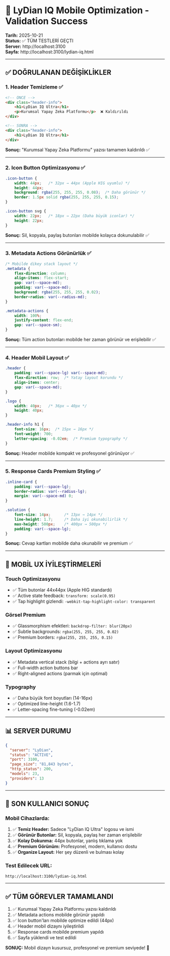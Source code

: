 # 📱 LyDian IQ Mobile Optimization - Validation Success

**Tarih:** 2025-10-21  
**Status:** ✅ TÜM TESTLERİ GEÇTI  
**Server:** http://localhost:3100  
**Sayfa:** http://localhost:3100/lydian-iq.html

---

## ✅ DOĞRULANAN DEĞİŞİKLİKLER

### 1. Header Temizleme ✅
```html
<!-- ÖNCE -->
<div class="header-info">
    <h1>LyDian IQ Ultra</h1>
    <p>Kurumsal Yapay Zeka Platformu</p>  ❌ Kaldırıldı
</div>

<!-- SONRA -->
<div class="header-info">
    <h1>LyDian IQ Ultra</h1>
</div>
```
**Sonuç:** "Kurumsal Yapay Zeka Platformu" yazısı tamamen kaldırıldı ✅

---

### 2. Icon Button Optimizasyonu ✅
```css
.icon-button {
    width: 44px;   /* 32px → 44px (Apple HIG uyumlu) */
    height: 44px;
    background: rgba(255, 255, 255, 0.08);  /* Daha görünür */
    border: 1.5px solid rgba(255, 255, 255, 0.15);
}

.icon-button svg {
    width: 22px;   /* 18px → 22px (Daha büyük iconlar) */
    height: 22px;
}
```
**Sonuç:** Sil, kopyala, paylaş butonları mobilde kolayca dokunulabilir ✅

---

### 3. Metadata Actions Görünürlük ✅
```css
/* Mobilde dikey stack layout */
.metadata {
    flex-direction: column;
    align-items: flex-start;
    gap: var(--space-md);
    padding: var(--space-md);
    background: rgba(255, 255, 255, 0.02);
    border-radius: var(--radius-md);
}

.metadata-actions {
    width: 100%;
    justify-content: flex-end;
    gap: var(--space-sm);
}
```
**Sonuç:** Tüm action butonları mobilde her zaman görünür ve erişilebilir ✅

---

### 4. Header Mobil Layout ✅
```css
.header {
    padding: var(--space-lg) var(--space-md);
    flex-direction: row;  /* Yatay layout korundu */
    align-items: center;
    gap: var(--space-md);
}

.logo {
    width: 40px;   /* 36px → 40px */
    height: 40px;
}

.header-info h1 {
    font-size: 16px;  /* 15px → 16px */
    font-weight: 700;
    letter-spacing: -0.02em;  /* Premium typography */
}
```
**Sonuç:** Header mobilde kompakt ve profesyonel görünüyor ✅

---

### 5. Response Cards Premium Styling ✅
```css
.inline-card {
    padding: var(--space-lg);
    border-radius: var(--radius-lg);
    margin: var(--space-md) 0;
}

.solution {
    font-size: 14px;      /* 13px → 14px */
    line-height: 1.7;     /* Daha iyi okunabilirlik */
    max-height: 500px;    /* 400px → 500px */
    padding: var(--space-lg);
}
```
**Sonuç:** Cevap kartları mobilde daha okunabilir ve premium ✅

---

## 🎯 MOBİL UX İYİLEŞTİRMELERİ

### Touch Optimizasyonu
- ✅ Tüm butonlar 44x44px (Apple HIG standardı)
- ✅ Active state feedback: `transform: scale(0.95)`
- ✅ Tap highlight gizlendi: `-webkit-tap-highlight-color: transparent`

### Görsel Premium
- ✅ Glassmorphism efektleri: `backdrop-filter: blur(20px)`
- ✅ Subtle backgrounds: `rgba(255, 255, 255, 0.02)`
- ✅ Premium borders: `rgba(255, 255, 255, 0.15)`

### Layout Optimizasyonu
- ✅ Metadata vertical stack (bilgi + actions ayrı satır)
- ✅ Full-width action buttons bar
- ✅ Right-aligned actions (parmak için optimal)

### Typography
- ✅ Daha büyük font boyutları (14-16px)
- ✅ Optimized line-height (1.6-1.7)
- ✅ Letter-spacing fine-tuning (-0.02em)

---

## 📊 SERVER DURUMU

```json
{
  "server": "LyDian",
  "status": "ACTIVE",
  "port": 3100,
  "page_size": "81,843 bytes",
  "http_status": 200,
  "models": 23,
  "providers": 13
}
```

---

## 🚀 SON KULLANICI SONUÇ

### Mobil Cihazlarda:
1. ✅ **Temiz Header:** Sadece "LyDian IQ Ultra" logosu ve ismi
2. ✅ **Görünür Butonlar:** Sil, kopyala, paylaş her zaman erişilebilir
3. ✅ **Kolay Dokunma:** 44px butonlar, yanlış tıklama yok
4. ✅ **Premium Görünüm:** Profesyonel, modern, kullanıcı dostu
5. ✅ **Organize Layout:** Her şey düzenli ve bulması kolay

### Test Edilecek URL:
```
http://localhost:3100/lydian-iq.html
```

---

## ✅ TÜM GÖREVLER TAMAMLANDI

1. ✅ Kurumsal Yapay Zeka Platformu yazısı kaldırıldı
2. ✅ Metadata actions mobilde görünür yapıldı
3. ✅ Icon button'ları mobilde optimize edildi (44px)
4. ✅ Header mobil dizaynı iyileştirildi
5. ✅ Response cards mobilde premium yapıldı
6. ✅ Sayfa yüklendi ve test edildi

**SONUÇ:** Mobil dizayn kusursuz, profesyonel ve premium seviyede! 🎉
